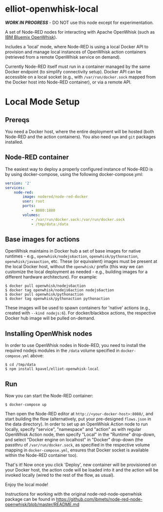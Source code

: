 elliot-openwhisk-local
======================

***WORK IN PROGRESS*** - DO NOT use this node except for experimentation.

A set of Node-RED nodes for interacting with Apache OpenWhisk (such as [IBM Bluemix OpenWhisk](https://console.ng.bluemix.net/openwhisk)).

Includes a 'local' mode, where Node-RED is using a local Docker API to provision and manage local instances of OpenWhisk action containers (retrieved from a remote OpenWhisk service on demand).

Currently Node-RED itself must run in a container managed by the same Docker endpoint (to simplify connectivity setup). Docker API can be accessible on a local socket (e.g., with `/var/run/docker.sock` mapped from the Docker host into Node-RED container), or via a remote API.

# Local Mode Setup
## Prereqs
You need a Docker host, where the entire deployment will be hosted (both Node-RED and the action containers). You also need `npm` and `git` packages installed.
## Node-RED container
The easiest way to deploy a properly configured instance of Node-RED is by using docker-compose, using the following docker-compose.yml:
```yaml
version: '2'
services:
    node-red:
        image: nodered/node-red-docker
        user: root
        ports:
            - 8080:1880
        volumes:
            - /var/run/docker.sock:/var/run/docker.sock
            - /tmp/data:/data
```

## Base images for actions
OpenWhisk maintains in Docker hub a set of base images for native runtimes - e.g., `openwhisk/nodejs6action`, `openwhisk/pythonaction`, `openwhisk/javaaction`, etc. These (or equivalent) images must be present at the local Docker host, without the `openwhisk/` prefix (this way we can customize the local deployment as needed - e.g., building images for a different hardware architecture). For example:
```shell
$ docker pull openwhisk/nodejs6action
$ docker tag openwhisk/nodejs6action nodejs6action
$ docker pull openwhisk/pythonaction
$ docker tag openwhisk/pythonaction pythonaction
```
These images will be used to spawn containers for 'native' actions (e.g., created with `--kind nodejs:6`). For docker/blackbox actions, the respective Docker hub image will be pulled on-demand.
## Installing OpenWhisk nodes
In order to use OpenWhisk nodes in Node-RED, you need to install the required nodejs modules in the `/data` volume specified in `docker-compose.yml` above:
```
$ cd /tmp/data
$ npm install kpavel/elliot-openwhisk-local
```
## Run
Now you can start the Node-RED container:
```
$ docker-compose up
```
Then open the Node-RED editor at `http://<your-docker-host>:8080/`, and start building the flow (alternatively, put your pre-designed `flows.json` in the data directory). In order to set up an OpenWhisk Action node to run locally, specify "service", "namespace" and "action" as with regular OpenWhisk Action node, then specify "Local" in the "Runtime" drop-down, and select "Docker engine on localhost" in "Docker" drop-down (the passthru of `/var/run/docker.sock`, as specified in the respective volume mapping in `docker-compose.yml`, ensures that Docker socket is available within the Node-RED container too).

That's it! Now once you click 'Deploy', new container will be provisioned on your Docker host, the action code will be loaded into it and the action will be invoked locally (wired to the rest of the flow, as usual).

Enjoy the local mode!

Instructions for working with the original node-red-node-openwhisk package can be found in https://github.com/ibmets/node-red-node-openwhisk/blob/master/README.md
